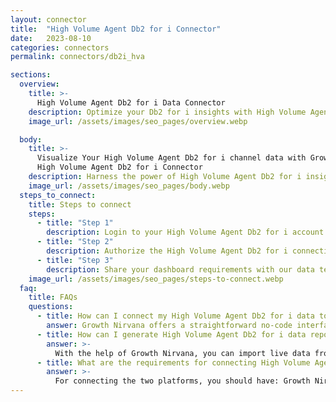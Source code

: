 ```yaml
---
layout: connector
title:  "High Volume Agent Db2 for i Connector"
date:   2023-08-10
categories: connectors
permalink: connectors/db2i_hva

sections:
  overview:
    title: >-
      High Volume Agent Db2 for i Data Connector
    description: Optimize your Db2 for i insights with High Volume Agent Db2 for i integration. Seamlessly merge Db2 for i data from the high volume agent with Looker Studio's analytical capabilities, unlocking insights that drive database performance, optimization strategies, and operational excellence.
    image_url: /assets/images/seo_pages/overview.webp

  body:
    title: >-
      Visualize Your High Volume Agent Db2 for i channel data with Growth Nirvana's
      High Volume Agent Db2 for i Connector
    description: Harness the power of High Volume Agent Db2 for i insights integrated into Looker Studio for strategic database management decisions.
    image_url: /assets/images/seo_pages/body.webp
  steps_to_connect:
    title: Steps to connect
    steps:
      - title: "Step 1"
        description: Login to your High Volume Agent Db2 for i account
      - title: "Step 2"
        description: Authorize the High Volume Agent Db2 for i connection to send data to Growth Nirvana
      - title: "Step 3"
        description: Share your dashboard requirements with our data team. We will build the report for you.
    image_url: /assets/images/seo_pages/steps-to-connect.webp
  faq:
    title: FAQs
    questions:
      - title: How can I connect my High Volume Agent Db2 for i data to Google Data Studio/Looker Studio?
        answer: Growth Nirvana offers a straightforward no-code interface to connect to High Volume Agent Db2 for i data sources.
      - title: How can I generate High Volume Agent Db2 for i data reports in Looker Studio?
        answer: >-
          With the help of Growth Nirvana, you can import live data from High Volume Agent Db2 for i into Looker Studio. These data can be viewed in charts, tables, and dashboards to generate branded reports that can be shared instantly.
      - title: What are the requirements for connecting High Volume Agent Db2 for i and Looker Studio?
        answer: >-
          For connecting the two platforms, you should have: Growth Nirvana Account and High Volume Agent Db2 for i Ads Account
---
```

